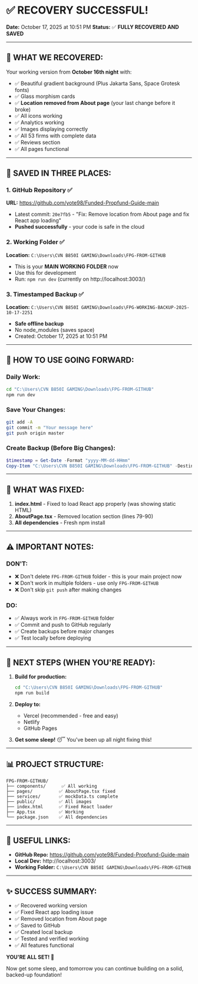 # ✅ RECOVERY SUCCESSFUL!

**Date:** October 17, 2025 at 10:51 PM
**Status:** ✅ **FULLY RECOVERED AND SAVED**

---

## 🎉 WHAT WE RECOVERED:

Your working version from **October 16th night** with:
- ✅ Beautiful gradient background (Plus Jakarta Sans, Space Grotesk fonts)
- ✅ Glass morphism cards
- ✅ **Location removed from About page** (your last change before it broke)
- ✅ All icons working
- ✅ Analytics working
- ✅ Images displaying correctly
- ✅ All 53 firms with complete data
- ✅ Reviews section
- ✅ All pages functional

---

## 💾 SAVED IN THREE PLACES:

### 1. GitHub Repository ✅
**URL:** https://github.com/yote98/Funded-Propfund-Guide-main
- Latest commit: `20e7fb5` - "Fix: Remove location from About page and fix React app loading"
- **Pushed successfully** - your code is safe in the cloud

### 2. Working Folder ✅
**Location:** `C:\Users\CVN B850I GAMING\Downloads\FPG-FROM-GITHUB`
- This is your **MAIN WORKING FOLDER** now
- Use this for development
- Run: `npm run dev` (currently on http://localhost:3003/)

### 3. Timestamped Backup ✅
**Location:** `C:\Users\CVN B850I GAMING\Downloads\FPG-WORKING-BACKUP-2025-10-17-2251`
- **Safe offline backup** 
- No node_modules (saves space)
- Created: October 17, 2025 at 10:51 PM

---

## 🚀 HOW TO USE GOING FORWARD:

### Daily Work:
```bash
cd "C:\Users\CVN B850I GAMING\Downloads\FPG-FROM-GITHUB"
npm run dev
```

### Save Your Changes:
```bash
git add -A
git commit -m "Your message here"
git push origin master
```

### Create Backup (Before Big Changes):
```powershell
$timestamp = Get-Date -Format "yyyy-MM-dd-HHmm"
Copy-Item "C:\Users\CVN B850I GAMING\Downloads\FPG-FROM-GITHUB" -Destination "C:\Users\CVN B850I GAMING\Downloads\FPG-BACKUP-$timestamp" -Recurse -Exclude "node_modules"
```

---

## 📝 WHAT WAS FIXED:

1. **index.html** - Fixed to load React app properly (was showing static HTML)
2. **AboutPage.tsx** - Removed location section (lines 79-90)
3. **All dependencies** - Fresh npm install

---

## ⚠️ IMPORTANT NOTES:

### DON'T:
- ❌ Don't delete `FPG-FROM-GITHUB` folder - this is your main project now
- ❌ Don't work in multiple folders - use only `FPG-FROM-GITHUB`
- ❌ Don't skip `git push` after making changes

### DO:
- ✅ Always work in `FPG-FROM-GITHUB` folder
- ✅ Commit and push to GitHub regularly
- ✅ Create backups before major changes
- ✅ Test locally before deploying

---

## 🎯 NEXT STEPS (WHEN YOU'RE READY):

1. **Build for production:**
   ```bash
   cd "C:\Users\CVN B850I GAMING\Downloads\FPG-FROM-GITHUB"
   npm run build
   ```

2. **Deploy to:**
   - Vercel (recommended - free and easy)
   - Netlify
   - GitHub Pages

3. **Get some sleep!** 😴 You've been up all night fixing this!

---

## 📊 PROJECT STRUCTURE:

```
FPG-FROM-GITHUB/
├── components/      ✅ All working
├── pages/          ✅ AboutPage.tsx fixed
├── services/       ✅ mockData.ts complete
├── public/         ✅ All images
├── index.html      ✅ Fixed React loader
├── App.tsx         ✅ Working
└── package.json    ✅ All dependencies
```

---

## 🔗 USEFUL LINKS:

- **GitHub Repo:** https://github.com/yote98/Funded-Propfund-Guide-main
- **Local Dev:** http://localhost:3003/
- **Working Folder:** `C:\Users\CVN B850I GAMING\Downloads\FPG-FROM-GITHUB`

---

## ✨ SUCCESS SUMMARY:

- ✅ Recovered working version
- ✅ Fixed React app loading issue
- ✅ Removed location from About page
- ✅ Saved to GitHub
- ✅ Created local backup
- ✅ Tested and verified working
- ✅ All features functional

**YOU'RE ALL SET! 🎉**

Now get some sleep, and tomorrow you can continue building on a solid, backed-up foundation!

